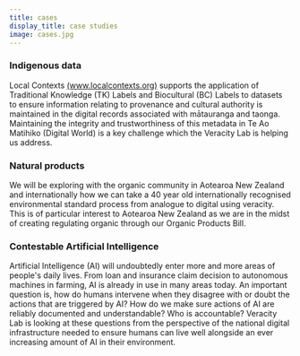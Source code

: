 ```yaml
---
title: cases
display_title: case studies
image: cases.jpg
---
```

<section>
	<h3 class="major"> Indigenous data</h3>
    <p> Local Contexts <a href="www.localcontexts.org">(www.localcontexts.org)</a> supports the application of Traditional Knowledge (TK) Labels and Biocultural (BC) Labels to datasets to ensure information relating to provenance and cultural authority is maintained in the digital records associated with mātauranga and taonga. Maintaining the integrity and trustworthiness of this metadata in Te Ao Matihiko (Digital World) is a key challenge which the Veracity Lab is helping us address.</p>
    <!-- <hr /> -->
</section>

<section>
	<h3 class="major"> Natural products </h3>
    <p> We will be exploring with the organic community in Aotearoa New Zealand and internationally how we can take a 40 year old internationally recognised environmental standard process from analogue to digital using veracity. This is of particular interest to Aotearoa New Zealand as we are in the midst of creating regulating organic through our Organic Products Bill. </p>
    <!-- <hr /> -->
</section>

<section>
	<h3 class="major"> Contestable Artificial Intelligence</h3>
    <p> Artificial Intelligence (AI) will undoubtedly enter more and more areas 
of people's daily lives. From loan and insurance claim decision to 
autonomous machines in farming, AI is already in use in many areas 
today. An important question is, how do humans intervene when they 
disagree with or doubt the actions that are triggered by AI? How do we 
make sure actions of AI are reliably documented and understandable? Who 
is accountable? Veracity Lab is looking at these questions from the 
perspective of the national digital infrastructure needed to ensure 
humans can live well alongside an ever increasing amount of AI in their 
environment.</p>
    <!-- <hr /> -->
</section>

<!-- 
<section>
	<h4 class="major">Organic</h4>
	<h5 class="major">Agriculture</h5>
    <p> </p>
    <!-- <hr /> 
<!-- </section> --> 